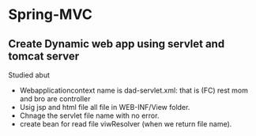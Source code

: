 # Spring-MVC

## Create Dynamic web app using servlet and tomcat server
Studied abut
* Webapplicationcontext name is dad-servlet.xml: that is (FC) rest mom and bro are controller
* Usig jsp and html file all file in WEB-INF/View folder.
* Chnage the servlet file name with no error.
* create bean for read file viwResolver (when we return file name).